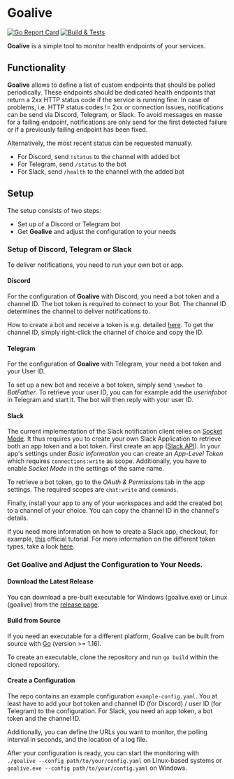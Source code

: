 # Goalive
[![Go Report Card](https://goreportcard.com/badge/github.com/Stef2k16/goalive)](https://goreportcard.com/report/github.com/Stef2k16/goalive)
[![Build & Tests](https://github.com/Stef2k16/goalive/actions/workflows/pipeline.yml/badge.svg)](https://github.com/Stef2k16/goalive/actions)

**Goalive** is a simple tool to monitor health endpoints of your services.

## Functionality
**Goalive** allows to define a list of custom endpoints that should be polled periodically. These endpoints should be
dedicated health endpoints that return a 2xx HTTP status code if the service is running fine.
In case of problems, i.e. HTTP status codes != 2xx or connection issues, notifications can be send via Discord, 
Telegram, or Slack. To avoid messages en masse for a failing endpoint, notifications are only
send for the first detected failure or if a previously failing endpoint has been fixed.

Alternatively, the most recent status can be requested manually. 
- For Discord, send `!status` to the channel with added bot
- For Telegram, send `/status` to the bot
- For Slack, send `/health` to the channel with the added bot

## Setup
The setup consists of two steps:
- Set up of a Discord or Telegram bot
- Get **Goalive** and adjust the configuration to your needs

### Setup of Discord, Telegram or Slack
To deliver notifications, you need to run your own bot or app.

#### Discord
For the configuration of **Goalive** with Discord, you need a bot token and a channel ID. The bot token is required to 
connect to your Bot. The channel ID determines the channel to deliver notifications to.

How to create a bot and receive a token is e.g. detailed [here](https://www.writebots.com/discord-bot-token/).
To get the channel ID, simply right-click the channel of choice and copy the ID.

#### Telegram
For the configuration of **Goalive** with Telegram, your need a bot token and your User ID.

To set up a new bot and receive a bot token, simply send `\newbot` to _BotFather_. To retrieve your user ID, you can for
example add the _userinfobot_ in Telegram and start it. The bot will then reply with your user ID.

#### Slack
The current implementation of the Slack notification client relies on 
[Socket Mode](https://api.slack.com/apis/connections/socket). It thus requires you to create your own
Slack Application to retrieve both an app token and a bot token. First create an app ([Slack API](https://api.slack.com/apps)).
In your app's settings under _Basic Information_ you can create an _App-Level Token_ which requires `connections:write` as scope.
Additionally, you have to enable _Socket Mode_ in the settings of the same name.

To retrieve a bot token, go to the _OAuth & Permissions_ tab in the app settings. The required
scopes are `chat:write` and `commands`.

Finally, install your app to any of your workspaces and add the created bot to a channel of your choice. You can copy
the channel ID in the channel's details.

If you need more information on how to create a Slack app, checkout, for example, [this](https://api.slack.com/authentication/basics#scopes)
official tutorial. For more information on the different token types, take a look [here](https://api.slack.com/authentication/token-types#bot).

### Get Goalive and Adjust the Configuration to Your Needs.
#### Download the Latest Release
You can download a pre-built executable for Windows (goalive.exe) or Linux (goalive) from 
the [release page](https://github.com/Stef2k16/goalive/releases).

#### Build from Source
If you need an executable for a different platform, Goalive can be built from source with
[Go](https://golang.org/dl/) (version >= 1.16).

To create an executable, clone the repository and run `go build` within the cloned repository. 

#### Create a Configuration
The repo contains an example configuration
`example-config.yaml`. You at least have to add your bot token and channel ID (for Discord) / user ID (for Telegram)
to the configuration. For Slack, you need an app token, a bot token and the channel ID.

Additionally, you can define the URLs you want to monitor, the polling interval in seconds, and the location of a log 
file.

After your configuration is ready, you can start the monitoring with `./goalive --config path/to/your/config.yaml`
on Linux-based systems or `goalive.exe --config path/to/your/config.yaml` on Windows.